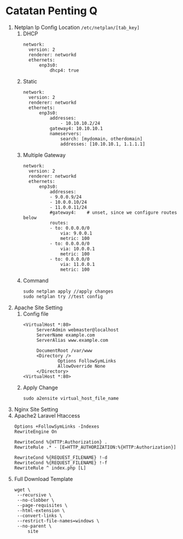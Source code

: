 # **Catatan Penting Q**


1. Netplan Ip Config
   Location ``` /etc/netplan/[tab_key] ```
   1. DHCP
      ```
      network:
        version: 2
        renderer: networkd
        ethernets:
            enp3s0:
                dhcp4: true
      ```
   2. Static
      ```
      network:
        version: 2
        renderer: networkd
        ethernets:
            enp3s0:
                addresses:
                    - 10.10.10.2/24
                gateway4: 10.10.10.1
                nameservers:
                    search: [mydomain, otherdomain]
                    addresses: [10.10.10.1, 1.1.1.1]
      ```
   3. Multiple Gateway 
      ```
      network:
        version: 2
        renderer: networkd
        ethernets:
            enp3s0:
                addresses:
                - 9.0.0.9/24
                - 10.0.0.10/24
                - 11.0.0.11/24
                #gateway4:    # unset, since we configure routes below
                routes:
                - to: 0.0.0.0/0
                    via: 9.0.0.1
                    metric: 100
                - to: 0.0.0.0/0
                    via: 10.0.0.1
                    metric: 100
                - to: 0.0.0.0/0
                    via: 11.0.0.1
                    metric: 100
      ```
   4. Command 
      ```
      sudo netplan apply //apply changes
      sudo netplan try //test config
      ```
2. Apache Site Setting
   1. Config file
      ```
      <VirtualHost *:80>
           ServerAdmin webmaster@localhost
           ServerName example.com
           ServerAlias www.example.com

           DocumentRoot /var/www
           <Directory />
                   Options FollowSymLinks
                   AllowOverride None
           </Directory>
      <VirtualHost *:80>
      ```
   2. Apply Change
      ```
      sudo a2ensite virtual_host_file_name
      ```
3. Nginx Site Setting
4. Apache2 Laravel Htaccess 
   ```
   Options +FollowSymLinks -Indexes
   RewriteEngine On

   RewriteCond %{HTTP:Authorization} .
   RewriteRule .* - [E=HTTP_AUTHORIZATION:%{HTTP:Authorization}]

   RewriteCond %{REQUEST_FILENAME} !-d
   RewriteCond %{REQUEST_FILENAME} !-f
   RewriteRule ^ index.php [L]
   ```
5. Full Download Template
   ```
   wget \
    --recursive \
    --no-clobber \
    --page-requisites \
    --html-extension \
    --convert-links \
    --restrict-file-names=windows \
    --no-parent \
        site
   ```